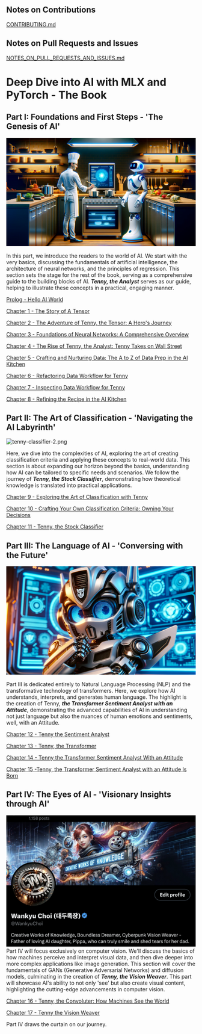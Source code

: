 Notes on Contributions
----------------------
[CONTRIBUTING.md](../CONTRIBUTING.md)

Notes on Pull Requests and Issues
---------------------------------
[NOTES_ON_PULL_REQUESTS_AND_ISSUES.md](../NOTES_ON_PULL_REQUESTS_AND_ISSUES.md)

# Deep Dive into AI with MLX and PyTorch - The Book

## Part I: Foundations and First Steps - 'The Genesis of AI'

![ai-kitchen.png](images%2Fai-kitchen.png)

In this part, we introduce the readers to the world of AI. We start with the very basics, discussing the fundamentals of artificial intelligence, the architecture of neural networks, and the principles of regression. This section sets the stage for the rest of the book, serving as a comprehensive guide to the building blocks of AI. _**Tenny, the Analyst**_ serves as our guide, helping to illustrate these concepts in a practical, engaging manner.

[Prolog - Hello AI World](000-hello-ai-world/README.md)

[Chapter 1 - The Story of A Tensor](001-story-of-a-tensor/README.md)

[Chapter 2 - The Adventure of Tenny, the Tensor: A Hero's Journey](002-adventure-of-tenny-the-tensor)

[Chapter 3 - Foundations of Neural Networks: A Comprehensive Overview](003-foundations-of-neural-networks%2FREADME.md)

[Chapter 4 - The Rise of Tenny, the Analyst: Tenny Takes on Wall Street](004-neural-networks-in-action-tenny-the-analyst%2FREADME.md)

[Chapter 5 - Crafting and Nurturing Data: The A to Z of Data Prep in the AI Kitchen](005-a-to-z-of-data-prep-in-the-ai-kitchen%2FREADME.md)

[Chapter 6 - Refactoring Data Workflow for Tenny](006-refactoring-data-workflow%2FREADME.md)

[Chapter 7 - Inspecting Data Workflow for Tenny](007-inspecting-data-workflow-for-tenny%2FREADME.md)

[Chapter 8 - Refining the Recipe in the AI Kitchen](008-refining-the-recipe-in-the-ai-kitchen/README.md)

## Part II: The Art of Classification - 'Navigating the AI Labyrinth'

![tenny-classifier-2.png](010-crafting-your-own-classification-criteria%2Fimages%2Ftenny-classifier-2.png)

Here, we dive into the complexities of AI, exploring the art of creating classification criteria and applying these concepts to real-world data. This section is about expanding our horizon beyond the basics, understanding how AI can be tailored to specific needs and scenarios. We follow the journey of **_Tenny, the Stock Classifier_**, demonstrating how theoretical knowledge is translated into practical applications.

[Chapter 9 - Exploring the Art of Classification with Tenny](009-exploring-the-art-of-classfication%2FREADME.md)

[Chapter 10 - Crafting Your Own Classification Criteria: Owning Your Decisions](010-crafting-your-own-classification-criteria%2FREADME.md)

[Chapter 11 - Tenny, the Stock Classifier](011-tenny-the-stock-classifier%2FREADME.md)

## Part III: The Language of AI - 'Conversing with the Future'

![tenny-the-transformer.png](013-tenny-the-transformer%2Fimages%2Ftenny-the-transformer.png)

Part III is dedicated entirely to Natural Language Processing (NLP) and the transformative technology of transformers. Here, we explore how AI understands, interprets, and generates human language. The highlight is the creation of Tenny, _**the Transformer Sentiment Analyst with an Attitude**_, demonstrating the advanced capabilities of AI in understanding not just language but also the nuances of human emotions and sentiments, well, with an Attitude.

[Chapter 12 - Tenny the Sentiment Analyst](012-tenny-the-sentiment-analyst%2FREADME.md)

[Chapter 13 - Tenny, the Transformer](013-tenny-the-transformer%2FREADME.md)

[Chapter 14 - Tenny the Transformer Sentiment Analyst With an Attitude](014-tenny-the-transformer-sentiment-analyst-with-an-attitude%2FREADME.md)

[Chapter 15 -Tenny, the Transformer Sentiment Analyst with an Attitude Is Born](015-tenny-the-transformer-sentiment-analyst-with-an-attitude-is-born%2FREADME.md)

## Part IV: The Eyes of AI - 'Visionary Insights through AI'
![cwk-x.png](017-tenny-the-vision-weaver%2Fimages%2Fcwk-x.png)
Part IV will focus exclusively on computer vision. We'll discuss the basics of how machines perceive and interpret visual data, and then dive deeper into more complex applications like image generation. This section will cover the fundamentals of GANs (Generative Adversarial Networks) and diffusion models, culminating in the creation of _**Tenny, the Vision Weaver**_. This part will showcase AI's ability to not only 'see' but also create visual content, highlighting the cutting-edge advancements in computer vision.

[Chapter 16 - Tenny, the Convoluter: How Machines See the World](016-tenny-the-convoluter%2FREADME.md)

[Chapter 17 - Tenny the Vision Weaver](017-tenny-the-vision-weaver%2FREADME.md)

Part IV draws the curtain on our journey.